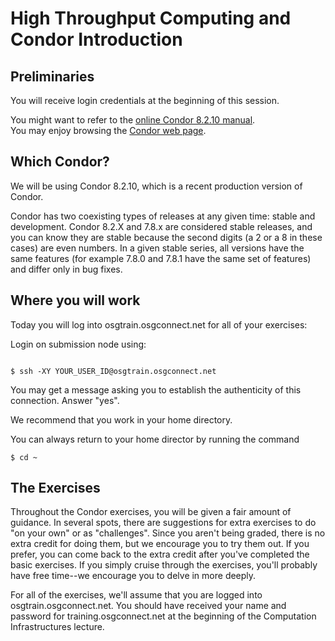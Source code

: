 # High Throughput Computing and Condor Introduction

## Preliminaries

You will receive login credentials at the beginning of this session. 

You might want to refer to the [online Condor 8.2.10 manual](http://research.cs.wisc.edu/htcondor/manual/v8.2/).<br>
You may enjoy browsing the [Condor web page](http://www.cs.wisc.edu/condor/).<br>

## Which Condor?
We will be using Condor 8.2.10, which is a recent production version of Condor.

Condor has two coexisting types of releases at any given time: stable and development. Condor 8.2.X and 7.8.x are considered stable releases, and you can know they are stable because the second digits (a 2 or a 8 in these cases) are  even numbers. In a given stable series, all versions have the same features (for example 7.8.0 and 7.8.1 have the same set of features) and differ only in bug fixes.

## Where you will work

Today you will log into osgtrain.osgconnect.net for all of your exercises:

Login on submission node using:

<pre><code>
$ ssh -XY YOUR_USER_ID@osgtrain.osgconnect.net
</code></pre>

You may get a message asking you to establish the authenticity of this connection. Answer "yes". 

We recommend that you work in your home directory. 

You can always return to your home director by running the command <pre><code>$ cd ~</code></pre>

## The Exercises

Throughout the Condor exercises, you will be given a fair amount of guidance. In several spots, there are suggestions for extra exercises to do "on your own" or as "challenges". Since you aren't being graded, there is no extra credit for doing them, but we encourage you to try them out. If you prefer, you can come back to the extra credit after you've completed the basic exercises. If you simply cruise through the exercises, you'll probably have free time--we encourage you to delve in more deeply.

For all of the exercises, we'll assume that you are logged into osgtrain.osgconnect.net. You should have received your name and password for training.osgconnect.net at the beginning of the Computation Infrastructures lecture.
